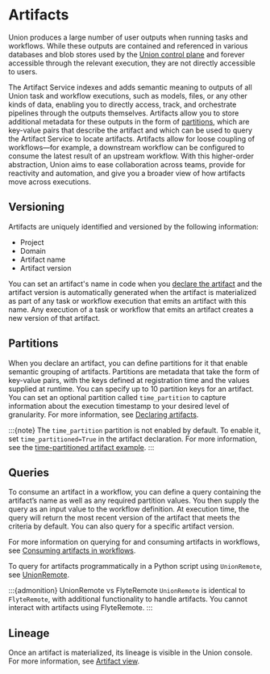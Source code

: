 # Artifacts

Union produces a large number of user outputs when running tasks and workflows. While these outputs are contained and referenced in various databases and blob stores used by the [Union control plane](../../platform-architecture.md#control-plane) and forever accessible through the relevant execution, they are not directly accessible to users.

The Artifact Service indexes and adds semantic meaning to outputs of all Union task and workflow executions, such as models, files, or any other kinds of data, enabling you to directly access, track, and orchestrate pipelines through the outputs themselves. Artifacts allow you to store additional metadata for these outputs in the form of [partitions](#partitions), which are key-value pairs that describe the artifact and which can be used to query the Artifact Service to locate artifacts. Artifacts allow for loose coupling of workflows—for example, a downstream workflow can be configured to consume the latest result of an upstream workflow. With this higher-order abstraction, Union aims to ease collaboration across teams, provide for reactivity and automation, and give you a broader view of how artifacts move across executions.

## Versioning

Artifacts are uniquely identified and versioned by the following information:
* Project
* Domain
* Artifact name
* Artifact version

You can set an artifact's name in code when you [declare the artifact](declaring-artifacts) and the artifact version is automatically generated when the artifact is materialized as part of any task or workflow execution that emits an artifact with this name. Any execution of a task or workflow that emits an artifact creates a new version of that artifact.

## Partitions

When you declare an artifact, you can define partitions for it that enable semantic grouping of artifacts. Partitions are metadata that take the form of key-value pairs, with the keys defined at registration time and the values supplied at runtime. You can specify up to 10 partition keys for an artifact. You can set an optional partition called `time_partition` to capture information about the execution timestamp to your desired level of granularity. For more information, see [Declaring artifacts](declaring-artifacts).

:::{note}
The `time_partition` partition is not enabled by default. To enable it, set `time_partitioned=True` in the artifact declaration. For more information, see the [time-partitioned artifact example](declaring-artifacts.md#time-partitioned-artifact).
:::

## Queries

To consume an artifact in a workflow, you can define a query containing the artifact’s name as well as any required partition values. You then supply the query as an input value to the workflow definition. At execution time, the query will return the most recent version of the artifact that meets the criteria by default. You can also query for a specific artifact version.

For more information on querying for and consuming artifacts in workflows, see [Consuming artifacts in workflows](consuming-artifacts-in-workflows).

To query for artifacts programmatically in a Python script using `UnionRemote`, see [UnionRemote](../../development-cycle/unionremote.md#fetching-artifacts).

:::{admonition} UnionRemote vs FlyteRemote
`UnionRemote` is identical to `FlyteRemote`, with additional functionality to handle artifacts. You cannot interact with artifacts using FlyteRemote.
:::

## Lineage

Once an artifact is materialized, its lineage is visible in the Union console. For more information, see [Artifact view](viewing-artifacts).
